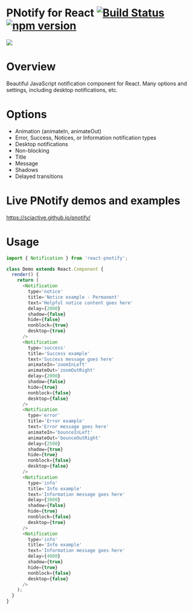 # PNotify for React [![Build Status](https://travis-ci.org/zhuber/react-pnotify.svg)](https://travis-ci.org/zhuber/react-pnotify) [![npm version](https://badge.fury.io/js/react-pnotify)](http://badge.fury.io/js/react-pnotify)

<img src="http://i.imgur.com/rWh04yhr.png" />

# Overview
Beautiful JavaScript notification component for React. Many options and settings, including desktop notifications, etc.

# Options
- Animation (animateIn, animateOut)
- Error, Success, Notices, or Information notification types
- Desktop notifications
- Non-blocking
- Title
- Message
- Shadows
- Delayed transitions

# Live PNotify demos and examples
https://sciactive.github.io/pnotify/

# Usage

```javascript
import { Notification } from 'react-pnotify';

class Demo extends React.Component {
  render() {
    return (
      <Notification
        type='notice'
        title='Notice example - Permanent'
        text='Helpful notice content goes here'
        delay={2000}
        shadow={false}
        hide={false}
        nonblock={true}
        desktop={true}
      />
      <Notification
        type='success'
        title='Success example'
        text='Success message goes here'
        animateIn='zoomInLeft'
        animateOut='zoomOutRight'
        delay={2000}
        shadow={false}
        hide={true}
        nonblock={false}
        desktop={false}
      />
      <Notification
        type='error'
        title='Error example'
        text='Error message goes here'
        animateIn='bounceInLeft'
        animateOut='bounceOutRight'
        delay={2500}
        shadow={true}
        hide={true}
        nonblock={false}
        desktop={false}
      />
      <Notification
        type='info'
        title='Info example'
        text='Information message goes here'
        delay={3000}
        shadow={false}
        hide={true}
        nonblock={false}
        desktop={true}
      />
      <Notification
        type='info'
        title='Info example'
        text='Information message goes here'
        delay={4000}
        shadow={true}
        hide={true}
        nonblock={false}
        desktop={false}
      />
    );
  }
}
```
